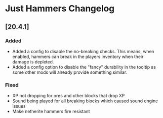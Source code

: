 # Just Hammers Changelog

## [20.4.1]

### Added

- Added a config to disable the no-breaking checks. This means, when enabled, hammers can break in the players inventory when their damage is depleted.
- Added a config option to disable the "fancy" durability in the tooltip as some other mods will already provide something similar.

### Fixed

- XP not dropping for ores and other blocks that drop XP
- Sound being played for all breaking blocks which caused sound engine issues
- Make netherite hammers fire resistant

